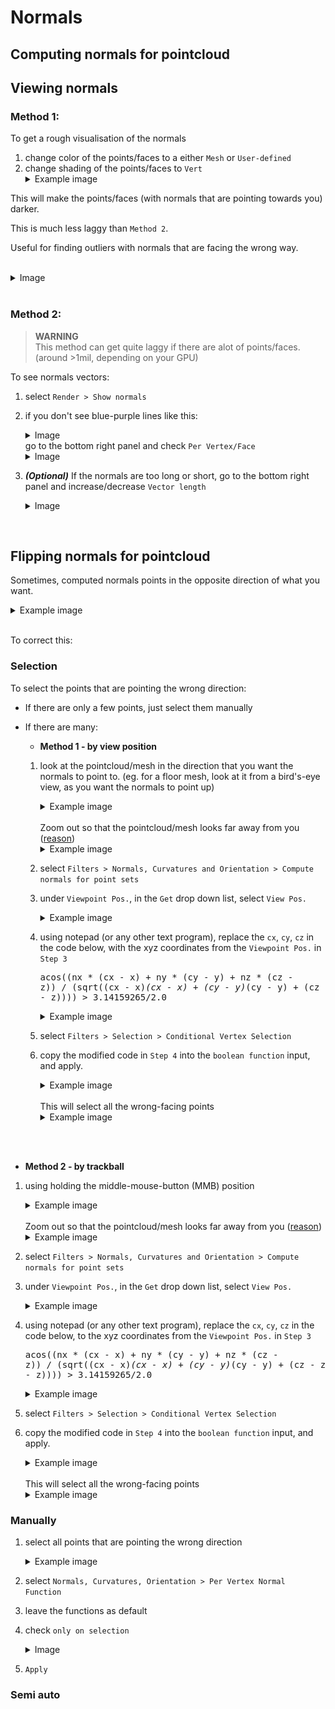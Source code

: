 # Normals
## Computing normals for pointcloud

## Viewing normals
### Method 1:
To get a rough visualisation of the normals
1. change color of the points/faces to a either `Mesh` or `User-defined`
2. change shading of the points/faces to `Vert`<details><summary>Example image</summary><img src='markdown_assets\meshlab\NORMALS_vert_shading1.png' height='200'></details>

This will make the points/faces (with normals that are pointing towards you) darker. 

This is much less laggy than `Method 2`.

Useful for finding outliers with normals that are facing the wrong way.

<br>

<details>
  <summary>Image</summary>
  The lighter-colored gray points have normals pointing towards me. The almost-black darker ones are pointing away from me.
  <img src='markdown_assets\meshlab\NORMALS_vert_shading2.png' height='300'>
</details>

<br>

### Method 2:
> **WARNING**
<br>This method can get quite laggy if there are alot of points/faces. (around >1mil, depending on your GPU)

To see normals vectors:
1. select `Render > Show normals`

2. if you don't see blue-purple lines like this:<details><summary>Image</summary><img src='markdown_assets\meshlab\NORMALS_method2_1.png' height='300'></details>go to the bottom right panel and check `Per Vertex/Face`<details><summary>Image</summary><img src='markdown_assets\meshlab\NORMALS_method2_2.png' height='150'></details>

3. **_(Optional)_** If the normals are too long or short, go to the bottom right panel and increase/decrease `Vector length`<details><summary>Image</summary><img src='markdown_assets\meshlab\NORMALS_method2_2.png' height='150'></details>

<br>

## Flipping normals for pointcloud
Sometimes, computed normals points in the opposite direction of what you want.

<details>
  <summary>Example image</summary>
  In the image below, there are some normals pointing downwards instead of up
  <img src='markdown_assets\meshlab\NORMALS_flipping_1.png' width='600'>
</details>

<br>

To correct this:
### Selection
To select the points that are pointing the wrong direction:

- If there are only a few points, just select them manually

- If there are many:

  - **Method 1 - by view position**
  
  1. look at the pointcloud/mesh in the direction that you want the normals to point to. (eg. for a floor mesh, look at it from a bird's-eye view, as you want the normals to point up)<details><summary>Example image</summary>This is a bird's-eye view of a pointcloud of a floor.<br><br>The dark gray points have normals facing downwards instead of upwards.<img src='markdown_assets\meshlab\NORMALS_flipping_method1_1.png' width='600'></details><br>Zoom out so that the pointcloud/mesh looks far away from you ([reason](TODO))<details><summary>Example image</summary><img src='markdown_assets\meshlab\NORMALS_flipping_method1_2.png' width='600'></details>

  2. select `Filters > Normals, Curvatures and Orientation > Compute normals for point sets`

  3. under `Viewpoint Pos.`, in the `Get` drop down list, select `View Pos.`<details><summary>Example image</summary><img src='markdown_assets\meshlab\NORMALS_flipping_method1_3.png' width='350'></details>

  4. using notepad (or any other text program), replace the `cx`, `cy`, `cz` in the code below, with the xyz coordinates from the `Viewpoint Pos.` in `Step 3`<pre>acos((nx * (cx - x) + ny * (cy - y) + nz * (cz - z)) / (sqrt((cx - x)*(cx - x) + (cy - y)*(cy - y) + (cz - z)*(cz - z)))) > 3.14159265/2.0</pre>  <details><summary>Example image</summary><img src='markdown_assets\meshlab\NORMALS_flipping_method1_4.png' width='700'><hr><img src='markdown_assets\meshlab\NORMALS_flipping_method1_5.png' width='700'></details>

  5. select `Filters > Selection > Conditional Vertex Selection`

  6. copy the modified code in `Step 4` into the `boolean function` input, and apply.<details><summary>Example image</summary><img src='markdown_assets\meshlab\NORMALS_flipping_method1_6.png' width='300'></details><br>This will select all the wrong-facing points<details><summary>Example image</summary><img src='markdown_assets\meshlab\NORMALS_flipping_method1_7.png' width='600'></details>

<br>
<br>


  - **Method 2 - by trackball**

  1. using holding the middle-mouse-button (MMB) position <details><summary>Example image</summary>This is a bird's-eye view of a pointcloud of a floor.<br><br>The dark gray points have normals facing downwards instead of upwards.<img src='markdown_assets\meshlab\NORMALS_flipping_method1_1.png' width='600'></details><br>Zoom out so that the pointcloud/mesh looks far away from you ([reason](TODO))<details><summary>Example image</summary><img src='markdown_assets\meshlab\NORMALS_flipping_method1_2.png' width='600'></details>

  2. select `Filters > Normals, Curvatures and Orientation > Compute normals for point sets`

  3. under `Viewpoint Pos.`, in the `Get` drop down list, select `View Pos.`<details><summary>Example image</summary><img src='markdown_assets\meshlab\NORMALS_flipping_method1_3.png' width='350'></details>

  4. using notepad (or any other text program), replace the `cx`, `cy`, `cz` in the code below, to the xyz coordinates from the `Viewpoint Pos.` in `Step 3`<pre>acos((nx * (cx - x) + ny * (cy - y) + nz * (cz - z)) / (sqrt((cx - x)*(cx - x) + (cy - y)*(cy - y) + (cz - z)*(cz - z)))) > 3.14159265/2.0</pre>  <details><summary>Example image</summary><img src='markdown_assets\meshlab\NORMALS_flipping_method1_4.png' width='700'><hr><img src='markdown_assets\meshlab\NORMALS_flipping_method1_5.png' width='700'></details>

  5. select `Filters > Selection > Conditional Vertex Selection`

  6. copy the modified code in `Step 4` into the `boolean function` input, and apply.<details><summary>Example image</summary><img src='markdown_assets\meshlab\NORMALS_flipping_method1_6.png' width='300'></details><br>This will select all the wrong-facing points<details><summary>Example image</summary><img src='markdown_assets\meshlab\NORMALS_flipping_method1_7.png' width='600'></details>


### Manually
1. select all points that are pointing the wrong direction<details><summary>Example image</summary><img src='markdown_assets\meshlab\NORMALS_flipping_manual_1.png' width='500'></details>

2. select `Normals, Curvatures, Orientation > Per Vertex Normal Function`

3. leave the functions as default

4. check `only on selection`<details><summary>Image</summary><img src='markdown_assets\meshlab\NORMALS_flipping_manual_2.png' width='300'></details>

5. `Apply`

### Semi auto
